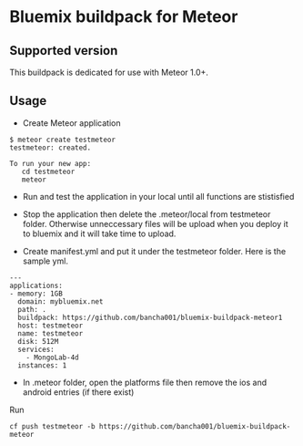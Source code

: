 # Bluemix buildpack for Meteor

## Supported version

This buildpack is dedicated for use with Meteor 1.0+.

## Usage

* Create Meteor application

```
$ meteor create testmeteor
testmeteor: created.

To run your new app:
   cd testmeteor
   meteor
```
* Run and test the application in your local until all functions are stistisfied

* Stop the application then delete the .meteor/local from testmeteor folder. Otherwise unneccessary files will be upload when you deploy it to bluemix and it will take time to upload.

* Create manifest.yml and put it under the testmeteor folder.
Here is the sample yml.
```
---
applications:
- memory: 1GB
  domain: mybluemix.net
  path: .
  buildpack: https://github.com/bancha001/bluemix-buildpack-meteor1
  host: testmeteor
  name: testmeteor
  disk: 512M
  services:
    - MongoLab-4d
  instances: 1
```

* In .meteor folder, open the platforms file then remove the ios and android entries (if there exist)

Run 
```
cf push testmeteor -b https://github.com/bancha001/bluemix-buildpack-meteor

```
